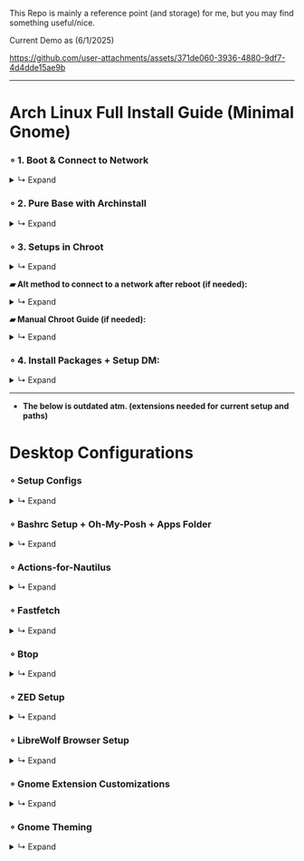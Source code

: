 This Repo is mainly a reference point (and storage) for me, but you may find something useful/nice.

Current Demo as (6/1/2025)

https://github.com/user-attachments/assets/371de060-3936-4880-9df7-4d4dde15ae9b

---
  
# Arch Linux Full Install Guide (Minimal Gnome)


### ∘ 1. Boot & Connect to Network
<details>
<summary>↳ Expand</summary>

- Enter: `iwctl`
  
  ⎯ `device list`
  
- Power on devices if not on:
  
  ⎯ `device DEVICE set-property powered on`
  
  ⎯ `adapter ADAPTER set-property powered on`
  
- If the device is still not powered on:
  
  ⎯ `rfkill unblock DEVICE`

- Get Networks and Connect:
  
  ⎯ `station NAME scan` (this will not output anything)
  
  ⎯ `station NAME get-networks`
  
  ⎯ `station NAME connect MyWiFiHere-2G`
  
  ⎯ Enter password & type: `exit`
  
- Test: `ping -c 4 google.com`

</details> 

### ∘ 2. Pure Base with Archinstall
<details>
<summary>↳ Expand</summary>
  
- Enter: `archinstall`
  
  ⎯ Configure options. Main:

  ⎯ Disk Config (`Best Effort > Ext4 > Separate /home`),

  ⎯ Bootloader (`Systemd`),

  ⎯ Profile (`Xorg + Drivers`),

  ⎯ Audio (`Pipewire`),
     
  ⎯ Network Config (`Copy to Install` or `Network Manager`),

  ⎯ After installation is done, select `Yes` and CHROOT in.

</details> 

### ∘ 3. Setups in Chroot
<details>
<summary>↳ Expand</summary>

- Enter: `pacman -S nano git`

- Configure/Setup Systemd (Archinstall may not fully do so) + Pre Plymouth Setup:
  
  ⎯ Check entries: `bootctl status`

  ⎯ `ls /boot/` (Check files)

  ⎯ `nano /boot/loader/loader.conf` (Update loader config)

    ```bash
    default  arch.conf
    timeout  30
    console-mode keep
    #editor  no
    ```

  ⎯ `ls /boot/loader/entries/` (Check files)
  
- Change Archinstall default entry name structure:
  
  ⎯ `mv /boot/loader/entries/*_linux.conf /boot/loader/entries/arch.conf`
  
  ⎯ `mv /boot/loader/entries/*_linux-fallback.conf /boot/loader/entries/arch-fallback.conf`
  
- Update `arch.conf` and `arch-fallback.conf`:
  
  ⎯ `nano /boot/loader/entries/arch.conf`
  
  ⎯ `nano /boot/loader/entries/arch-fallback.conf`

    ```plaintext
    -- arch.conf --
    title   Arch Linux
    linux   /vmlinuz-linux
    initrd  /initramfs-linux.img
    options root=UUID=xx-xx-xx-xx-xx zswap.enabled=0 rw rootfstype=ext4 quiet splash loglevel=3 systemd.show_status=auto rd.udev.log_level=3

    -- arch-fallback.conf --
    title   Arch Fallback
    linux   /vmlinuz-linux
    initrd  /initramfs-linux.img
    options root=UUID=xx-xx-xx-xx-xx zswap.enabled=0 rw rootfstype=ext4
    ```
    
  ⎯ **Options are for "silent boot"** ([Arch Wiki - Silent Boot](https://wiki.archlinux.org/title/Silent_boot))

- Modify `mkinitcpio.conf` (silent boot + plymouth opts):
  
  ⎯ `nano /etc/mkinitcpio.conf`
  
  ⎯ Replace `udev` with `systemd`, remove `fsck` & add `plymouth` in HOOKS:

    ```plaintext
    HOOKS=(base systemd autodetect microcode modconf kms keyboard keymap plymouth block filesystems)
    ```

- Install Plymouth & Theme ([Plymouth Theme](https://github.com/catppuccin/plymouth)):
  
  ⎯ `sudo pacman -S plymouth`

  ⎯ `cd /tmp`

  ⎯ `git clone https://github.com/K-Ivy/Arch-Linux-Gnome-DOTS.git`

  ⎯ `cp -r plymouth/catppuccin-frappe-twd /usr/share/plymouth/themes/catppuccin-frappe-twd`

  ⎯ `sudo plymouth-set-default-theme -R catppuccin-frappe-twd`

- Create the boot entry to finish:
  
  ⎯ **Note**: Replace `--part` with the partition containing the EFI (/boot marked)

  ⎯ `lsblk`

  ⎯ `efibootmgr --create --disk /dev/sda --part 1 --label "Arch Linux" --loader /EFI/systemd/systemd-bootx64.efi`

  **This video shows for GRUB:** [YouTube Video](https://www.youtube.com/watch?v=mWl4P6DOt9M)

- `sudo mkinitcpio -P`
  
- Check Entry: `bootctl status`
  
- Enable update service: `sudo systemctl enable systemd-boot-update.service`

- Reboot: `reboot` 
  
</details> 

**▰ Alt method to connect to a network after reboot (if needed):**
<details>
<summary>↳ Expand</summary>
  
- `nmcli device`
  
  ⎯ `nmcli device wifi`
  
- `nmcli dev wifi connect MyWiFiHere-2G password PASSWORD-HERE`

</details> 

**▰ Manual Chroot Guide (if needed):**
<details>
<summary>↳ Expand</summary>

- Boot back into the live environment using the USB.
  
  ⎯ Once loaded, check partitions: `lsblk`
  
  ⎯ Mount Root (Main Filesystem): `mount /dev/sdaX /mnt`
  
  ⎯ Mount EFI (/boot Partition): `mount /dev/sdaX /mnt/boot`
  
  ⎯ Mount Home (if separated): `mount /dev/sdaX /mnt/home`
  
  ⎯ Chroot: `arch-chroot /mnt`
  
- Make sure to connect to a network using the methods.
  
- When done:

  ⎯ `exit`
  
  ⎯ `umount -R /mnt`
  
  ⎯ `reboot` (unplug USB when the screen blanks)

</details> 

### ∘ 4. Install Packages + Setup DM:
<details>
<summary>↳ Expand</summary>

- **Add Chaotic-AUR**:
  
  ⎯ `sudo pacman-key --recv-key 3056513887B78AEB --keyserver keyserver.ubuntu.com`
  
  ⎯ `sudo pacman-key --lsign-key 3056513887B78AEB`
  
  ⎯ `sudo pacman -U 'https://cdn-mirror.chaotic.cx/chaotic-aur/chaotic-keyring.pkg.tar.zst'`
  
  ⎯ `sudo pacman -U 'https://cdn-mirror.chaotic.cx/chaotic-aur/chaotic-mirrorlist.pkg.tar.zst'`
  
  ⎯ `sudo nano /etc/pacman.conf` (Add the below to the bottom)

    ```plaintext
    -- pacman.conf --
    [chaotic-aur]
    Include = /etc/pacman.d/chaotic-mirrorlist
    ```

  ⎯ `sudo pacman -Syu yay`
  
- **Gnome + DM** ⎯ `sudo pacman -S gnome-shell gnome-control-center gnome-tweaks gnome-keyring polkit-gnome gnome-themes-extra gnome-disk-utility loupe sddm`

- **Functions** ⎯ `sudo pacman -S wget jq wmctrl wpa_supplicant smartmontools gstreamer gst-plugins-good gst-plugin-pipewire wireless_tools gtk-engine-murrine sassc xclip vte3 libhandy zenity libbacktrace streamlink ntfs-3g mtools exfatprogs dosfstools nautilus-image-converter nautilus-code-git oh-my-posh cpufetch fastfetch`
  
- **Apps** ⎯ `sudo pacman -S kitty extension-manager zed deskflow mpv librewolf gcolor3 pamac localsend btop twitch-tui gimp`

- **+ Via Yay** ⎯ `yay -S yt-x gpufetch-nocuda-git actions-for-nautilus ddcutil-service`

- **Fonts** ⎯ `sudo pacman -S ttf-dejavu ttf-liberation noto-fonts noto-fonts-emoji ttf-roboto ttf-droid ttf-0xproto-nerd ttf-sourcecodepro-nerd`

- **SDDM SETUP:**
  
  ⎯ Theme: `https://github.com/Keyitdev/sddm-astronaut-theme`
  
  ⎯ Install: `sudo pacman -S sddm-astronaut-theme` (chaotic-aur)
  
  ⎯ Conf: `sudo nano /etc/sddm.conf`

    ```plaintext
    -- sddm.conf --
    [Theme]
    Current=sddm-astronaut-theme
    ```
    
  ⎯ Set theme: `sudo nano /usr/share/sddm/themes/sddm-astronaut-theme/metadata.desktop`
  
    ```plaintext
    -- metadata.desktop --
    ConfigFile=Themes/pixel_sakura.conf
    ```
    
  ⎯ Enable: `systemctl enable sddm`

- **Reboot. All setup!**
 
</details> 

---

- **The below is outdated atm. (extensions needed for current setup and paths)**
  
# Desktop Configurations
### ∘ Setup Configs
<details>
<summary>↳ Expand</summary>

- Open Nautilus, press `Ctrl + H` to show hidden files or toggle via settings.

  ⎯ Go to `/home/USER/Templates` and bookmark it.
  
  > Anything in this path gets added to the "New Document" content menu for fast file creation.

  ⎯ Go to `/home/USER/.config` and bookmark it.
  
- Copy contents of `home/Templates/` from GIT REPO to `~/USER/Templates`
  
- Copy contents of `.configs/` from GIT REPO to `~/USER/.config/` 

</details>

### ∘ Bashrc Setup + Oh-My-Posh + Apps Folder
<details>
<summary>↳ Expand</summary>

- Get `.bashrc` from `home/` in GIT REPO and replace the one in `/home/USER/`:
  
  ⎯ **Ensure to update paths**:

    ```bash
    eval "$(oh-my-posh init bash --config /home/k/.config/ohmyposh/config.json)"
    export PATH="$PATH:/home/k/Documents/Apps"
    # For VAAPI
    export LIBVA_DRIVER_NAME=i965
    ```

- **Create Apps Directory**:
  
  ⎯ `/home/USER/Documents/Apps`

  ⎯ Copy contents from GIT REPO `home/Documents/Apps/` into the created path.

- **Reload Shell**:
  
  ⎯ `source ~/.bashrc` or `exec bash`.

</details>

### ∘ Actions-for-Nautilus
<details>
<summary>↳ Expand</summary>

- Create directory: `/home/USER/.local/share/actions-for-nautilus` (or run the app).

- Copy contents from GIT REPO `home/~/actions-for-nautilus/` to the created path.

- Restart Nautilus:
  
  ⎯ `nautilus -q` in terminal.

</details>

### ∘ Fastfetch
<details>
<summary>↳ Expand</summary>

- **Edit GPU Section**:
  
  ⎯ Open "config.jsonc" in .config folder and edit "gpu" section. Choose which to use and if
    text entry, edit it to be correct

</details>

### ∘ Btop
<details>
<summary>↳ Expand</summary>

- **Update Desktop File**:
  
  ⎯ `sudo nano /usr/share/applications/btop.desktop`

    ```plaintext
    [Desktop Entry]
    Type=Application
    Version=1.0
    Name=Btop++
    Comment=Resource Monitor
    Icon=btop
    Exec=kitty -e btop
    Terminal=false
    Categories=System;Monitor;ConsoleOnly;
    Keywords=system;process;task
    ```

  ⎯ `update-desktop-database ~/.local/share/applications`

- **Usage**:
  
  ⎯ Press `1` for CPU USAGE, `2` for MEMORY USAGE, and `3` for NET USAGE.

</details>

### ∘ ZED Setup
<details>
<summary>↳ Expand</summary>

- **Theme**:

  ⎯ Combined and tweaked the below themes to match Graphite colors and apply small changes:
  
    - [Nord Theme](https://zed-themes.com/themes/nord?name=Nord)
    
    - [Everforest Dark Hard](https://zed-themes.com/themes/0TAk81yQG0MKIicN_jMRH?name=Everforest%20Dark%20Hard)

  ⎯ Select `Nordforest One` as the theme if it isn't already set.

![image](https://github.com/user-attachments/assets/761fb3a1-3e32-48a2-8566-6ea60415f366)

</details>

### ∘ LibreWolf Browser Setup
<details>
<summary>↳ Expand</summary>

- **Firefox Theme Link**: https://addons.mozilla.org/en-US/firefox/addon/graphite-nord/

- **Vertical Tabs:** (about:config)
  
  ⎯ `sidebar.revamp` = true
  
  ⎯ `sidebar.expandOnHover` = true
  
  ⎯ Open 'Sidebar settings' panel & check "Expand sidebar on hover
  
  ⎯ `browser.tabs.hoverPreview.enabled` = false (to remove hover card as it is glitchy)
  
  ⎯ `sidebar.animation.expand-on-hover.duration-ms` = 100

- **CSS Setup:**

  ⎯ Copy `chrome` folder from GIT REPO `home/~/.librewolf/` to `/home/k/.librewolf/PROFILE/`

  ⎯ Restart browser.

- **CSS Stuff:**

  ⎯ **Credits** that i remember:
     - https://github.com/rafamadriz/Firefox-Elegant-NordTheme
     - https://github.com/MrOtherGuy/firefox-csshacks
     - https://github.com/datguypiko/Firefox-Mod-Blur

  ⎯ MacOS Style Windows Controls + Hamburger also turned into orb:

[Screencast From 2025-05-13 14-06-25.webm](https://github.com/user-attachments/assets/b8eb15c3-e4b6-4616-9f1c-f8d91458089c)

  ⎯ Compact Grid-Style Extensions Menu:

[Screencast From 2025-05-13 14-08-03.webm](https://github.com/user-attachments/assets/7cbe6c08-3d8e-4faa-b051-db15fa34be6e)

  ⎯ Full Width Url Box Breakout:

[Screencast From 2025-05-13 14-14-31.webm](https://github.com/user-attachments/assets/b14a5cb3-d250-4ec3-a455-6e98769b80b9)

  ⎯ Toolbar does not lose opacity when window is inactive & you hover over
  
  ⎯ Brought down toolbar menus (not all) so they do not overlap the toolbar
  
  ⎯ Removed "Customize Sidebar" button + bring up tools
  
  ⎯ Autohide Toolbar + Button Hover Effects
  
  ⎯ Tabs brought up to match toolbar button height

- **Quick Preview:**

[Screencast From 2025-05-13 14-46-26.webm](https://github.com/user-attachments/assets/202d86b0-fa94-4d96-9892-c282c9b3142b)

- **LibreWolf Setup**:
  
  ⎯ Preferences > Enable: `Allow userChrome.css customization`.

  ⎯ If `Enabled ResistFingerprinting` = `True`, adjust window size (about:config):
  
    - `privacy.window.maxInnerWidth` = `800`.
    
    - `privacy.window.maxInnerHeight` = `600`.

  ⎯ **Cookie Clear Exceptions**:
    
    - https://github.com
    
    - https://discord.com
    
    - https://mail.google.com
    
    - https://www.deviantart.com

    - https://twitch.tv
    
    - https://addons.mozilla.org
    
    - https://accounts.google.com

  ⎯ Extensions:
    
    - `Dark Reader`, `Stylus`, `Tab Session Manager`, `uBlock Origin`, `Auto Tab Discard`.
    
    - Stylus styles can be found in the `browser/` folder in the GIT REPO.

</details>

### ∘ Gnome Extension Customizations
<details>
<summary>↳ Expand</summary>

- **Open Extension Manager and install:**

    - `DDTerm`, `User Themes`, `Display Adjustment`, `Rounded Window Corners Reborn`, `Custom Command Menu`, `V-Shell`, `Clipboard History`, `Blur My Shell`, `Hide Activities Button`, `Screenshort-cut`.

    - **Of Note**: `Customized Workspaces`, `Fullscreen to New Workspace`.

- **DDTerm**: On-demand Terminal
  
  ⎯ **Window:**
    
    - Window Size: `100%`
    
    - Resizable: `False`
    
    - On All Workplaces: `False`
    
    - Show Tab Bar: `Never`
  
  ⎯ **Terminal:**
    
    - Font: `SauceCodePro Nerd Font Medium - 13`
    
    - Cursor Shape: `I-Beam`
    
    - Background: `#292E38`
    
    - Foreground: `#D8E5E5`
    
    - Background Opacity: `54%`
    
    - Show Scrollbar: `False`.

- **Custom Command Menu**: To put name on toolbar and have easy access to commands
    
    - Commands: `----`.
    
    - Configuration > Custom Menu Title: Type `Text` > `Name`.

- **Clipboard History**: Quickly see copied content
    
    - Window Width: `18`.
    
    - Max Items & History Size: `2`.
    
    - Adjust other settings as needed.

- **Rounded Window Corners Reborn**: Consistent Borders on everything
    
  ⎯ **Main:**
    
    - Skip LibAdwaita: `True`.
    
    - Skip LibHandy: `True`.
    
    - Border Width: `-2`.
    
    - Border Color: `#83B9B8`.
    
    - Corner Radius: `11`.
    
    - Smoothing: `0`.
  
  ⎯ **Window Shadow for Focused State:**
    
    - Horizontal Offset: `0`.
    
    - Vertical Offset: `5`.
    
    - Blur Radius: `12`.
    
    - Spread Radius: `2.0`.
    
    - Opacity: `62`.
  
  ⎯ **Window Shadow for Unfocused State:**
    
    - Set all options to `0`.
  
  ⎯ **Additional:**
    
    - Add rounded corners to Kitty Term on Wayland: `True` if needed.
    
    - Custom > Add > Window Class: `mpvk` > Bottom & Right Padding: `2` (to fix it's border)

- **Blur My Shell**: Transparency for certain applications. Keep usage on short-term apps for performace

  ⎯ **Note**: Enable `Rounded Corners Reloaded` first and then this extension.
    
  ⎯ Remove default pipeline effects.
    
  ⎯ Disable blurs for `Panel`, `Overview`, and `Dash`.
  
  ⎯ **Applications:**
    
    - Sigma: `4`.
    
    - Brightness: `1.00`.
    
    - Opacity: `226`.
    
    - Opaque Focused Window: `False`.
    
    - Overview Blur: `False`.
    
    - Whitelist Applications: `Nautilus`.

- **V-Shell (Vertical Workspaces)**: Customize Gnome behavior and overview
  
  ⎯ **Layout**:
  
     - Dash > Position: `Bottom`.
       
     - Dash > Center Dash to Workspace: `True`.
       
     - Dash > Icon Position: `Start`.
       
     - Workspace Thumbnails > Pos/Orientation: `Top | Horizontal`.
       
     - Workspace Thumbnails > Window Scale: `12`.
       
     - Workspace Thumbnails > App Scale: `14`.
       
     - Workspace Preview > Scale: `62`.
       
     - Workspace Preview > Spacing: `500`.
       
     - App Grid > Center Grid: `True`.
       
     - Search View > Center: `True`.
       
     - Search View > Always Show: `False`.
       
     - Search View > Results Width: `90`.
       
     - Workspace Switch Popup > Horizontal Pos: `50`.
       
     - Workspace Switch Popup > Vertical Pos: `5`.
       
     - Notifications/OSD > Banner: `Top Center`.
       
     - Notifications/OSD > Popup: `Top Center`.
       
     - Adjust `Secondary Monitor` settings if needed.

  ⎯ **Appearance:**

     - Dash > Icon Size: `64`.
     
     - Dash > Style: `Default`.
     
     - Dash > Opacity: `60`.
     
     - Dash > Radius: `30`.
     
     - Dash > App Indicator: `Dot`.
     
     - Workspace Thumbnails > Labels: `Disabled`.
     
     - Workspace Thumbnails > Wallpaper in Thumbnail: `True`.
     
     - Window Preview > Icon Size: `Disable`.
     
     - Window Preview > Position / Visibility: `Below Window`.
     
     - Workspace Preview > Corner Radius: `42`.
     
     - Search > Icon Size: `96`.
     
     - Search > Results Rows: `3`.
     
     - Search > Highlighting: `Underline`.
     
     - Panel > Style: `Transparent`.
     
     - Overview Background > Show Wallpaper: `Enable - Fast Blur Transition`.
     
     - Overview Background > Brightness (for all): `47`.
     
     - Overview Background > Blur (for both): `30`.

  ⎯ **Behavior**:

     - Overview > Escape Key Behavior: `Close Overview`.
      
     - Overview > Click Empty Space to Close: `True`.
      
     - App Menu > All options: `On`, except `Create Window Thumbnail`.
      
     - Workspace Thumbnails > Close Button: `Single Click`.
      
     - Workspace Preview > Sort & Initial: `Default`.
      
     - Workspace Preview > Height Compensation: `15`.
      
     - Window Preview > All actions: `Activate Windows`.
      
     - Always Activate: `False`.
      
     - Animations > Speed: `108`.
      
     - Animations > App Grid: `Disable`.
      
     - Animations > Search View: `Disable`.
      
     - Animations > Workspace Preview: `Active Workspace Only`.
      
     - Workspace Switcher > Wraparound: `True`.
      
     - Workspace Switcher > Animation: `Static Background`.
      
     - Workspace Switcher > Popup Mode: `Current Monitor`.
      
     - Notifications > Attention Handler & Favorites: `Disable`.

  ⎯ **App Grid**:

     - Main App Grid > Icon Size: `96`.
    
     - Main App Grid > Columns & Rows: `3`.
      
     - Main App Grid > Allow Incomplete Pages: `True`.
      
     - App Folders > Icon Size: `96`.
      
     - App Folders > Columns & Rows: `3`.
      
     - App Folders > Center Open Folders: `True`.

  ⎯ **Modules**:
    
     - Disable `Layout`, `Swipe Tracker`.

</details>

### ∘ Gnome Theming
<details>
<summary>↳ Expand</summary>

- **Graphite GTK Theme**: Windows and Overall
  
  ⎯ Download ZIP: https://github.com/vinceliuice/Graphite-gtk-theme
  
  ⎯ Open terminal and CD into the extracted folder.
    
    - Now enter: `./install.sh --tweaks normal colorful nord -t teal -c dark -l`.

- **Gruvbox Plus Dark Icons**:
  
  ⎯ Download ZIP: https://github.com/SylEleuth/gruvbox-plus-icon-pack

  ⎯ Create an `icons` folder at: `/home/USER/.local/share/icons` & bookmark it.
    
    - Copy `Gruvbox-Plus-Dark` and Light variant into the folder.
    
  ⎯ Open Terminal & CD into extracted folder: `~/gruvbox-plus-icon-pack-master/scripts`.
  
    - `chmod +x folders-color-chooser`.
      
    - `./folders-color-chooser -c blue`.

- **Capitaine Cursor**:
  
  ⎯ Download ZIP: https://github.com/sainnhe/capitaine-cursors
  
  ⎯ Extract and copy "Gruvbox", "Nord", "Palenight" standard variants into `~/.local/share/icons`
    
    - **Additional Cursors**: [Catppuccin Cursors](https://github.com/catppuccin/cursors).

- **Apply These**:
  
  ⎯ Open *Gnome Tweaks* and select them.

- **"Show Apps" Fix**: If "Show Apps" Button is white & not matching "Gruvbox Plus"
  
  ⎯ Open: `/home/USER/.themes/Graphite-teal-Dark-nord/gnome-shell/gnome-shell.css`.
    
    - Use Finder & Search ".show-apps" & find the below (Lines 3511 to 3521) & update.
      
      ```css
      #dash .dash-item-container .show-apps .overview-icon,
      #dash .dash-item-container .overview-tile .overview-icon,
      #dash .dash-item-container .grid-search-result .overview-icon {
          color: #ebdbb2;
      }
      ```
    
    - If other icons packs used later, make sure to change to match.

- **"Show Apps" Icon Size Fix**: Change the "Show Apps" icon itself so it is larger to match
  
  ⎯ Go to GIT REPO `icons/` folder:
    
    - Choose an adjusted Gruvbox Plus Icon.
    
    - Remove `(Option #)` from the name.
    
    - Copy to `/home/USER/.local/share/icons/Gruvbox-Plus-Dark/actions/symbolic`.

- **Reload Shell**:
  
  ⎯ Press `Alt + F2`, type `r`, and hit Enter.

</details>
